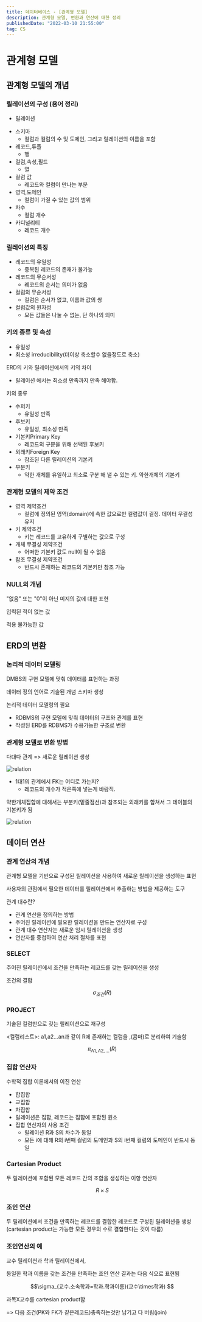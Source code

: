 ```yaml
---
title: 데이터베이스 - [관계형 모델]
description: 관계형 모델, 변환과 연산에 대한 정리
publishedDate: "2022-03-10 21:55:00"
tag: CS
---
```


# 관계형 모델

## 관계형 모델의 개념

### 릴레이션의 구성 (용어 정리)

- 릴레이션

* 스키마
  - 컬럼과 컬럼의 수 및 도메인, 그리고 릴레이션의 이름을 포함
* 레코드,튜플
  - 행
* 컬럼,속성,필드
  - 열
* 컬럼 값
  - 레코드와 컬럼이 만나는 부분
* 영역,도메인
  - 컬럼이 가질 수 있는 값의 범위
* 차수
  - 컬럼 개수
* 카디널리티
  - 레코드 개수

### 릴레이션의 특징

- 레코드의 유일성
  - 중복된 레코드의 존재가 불가능
- 레코드의 무순서성
  - 레코드의 순서는 의미가 없음
- 컬럼의 무순서성
  - 컬럼은 순서가 없고, 이름과 값의 쌍
- 컬럼값의 원자성
  - 모든 값들은 나눌 수 없는, 단 하나의 의미

### 키의 종류 및 속성

- 유일성
- 최소성 irreducibility(더이상 축소할수 없을정도로 축소)

ERD의 키와 릴레이션에서의 키의 차이

- 릴레이션 에서는 최소성 만족까지 만족 해야함.

키의 종류

- 수퍼키
  - 유일성 만족
- 후보키
  - 유일성, 최소성 만족
- 기본키Primary Key
  - 레코드의 구분을 위해 선택된 후보키
- 외래키Foreign Key
  - 참조된 다른 릴레이션의 기본키
- 부분키
  - 약한 개체를 유일하고 최소로 구분 해 낼 수 있는 키. 약한개체의 기본키

### 관계형 모델의 제약 조건

- 영역 제약조건
  - 컬럼에 정의된 영역(domain)에 속한 값으로만 컬럼값이 결정. 데이터 무결성 유지
- 키 제약조건
  - 키는 레코드를 고유하게 구별하는 값으로 구성
- 개체 무결성 제약조건
  - 어떠한 기본키 값도 null이 될 수 없음
- 참조 무결성 제약조건
  - 반드시 존재하는 레코드의 기본키만 참조 가능

### NULL의 개념

"없음" 또는 "0"이 아닌 미지의 값에 대한 표현

입력된 적이 없는 값

적용 불가능한 값

## ERD의 변환

### 논리적 데이터 모델링

DMBS의 구현 모델에 맞춰 데이터를 표헌하는 과정

데이터 정의 언어로 기술된 개념 스키마 생성

논리적 데이터 모델링의 필요

- RDBMS의 구현 모델에 맞춰 데이터의 구조와 관계를 표현
- 작성된 ERD를 RDBMS가 수용가능한 구조로 변환

### 관계형 모델로 변환 방법

다대다 관계 => 새로운 릴레이션 생성

![relation](/images/db-data-modeling/1.png)

- 1대1의 관계에서 FK는 어디로 가는지?
  - 레코드의 개수가 적은쪽에 넣는게 바람직.

약한개체집합에 대해서는 부분키(밑줄점선)과 참조되는 외래키를 합쳐서 그 테이블의 기본키가 됨

![relation](/images/db-data-modeling/2.png)

## 데이터 연산

### 관계 연산의 개념

관계형 모델을 기반으로 구성된 릴레이션을 사용하여 새로운 릴레이션을 생성하는 표현

사용자의 관점에서 필요한 데이터를 릴레이션에서 추출하는 방법을 제공하는 도구

관계 대수란?

- 관계 연산을 정의하는 방법
- 주어진 릴레이션에 필요한 릴레이션을 만드는 연산자로 구성
- 관계 대수 연산자는 새로운 임시 릴레이션을 생성
- 연산자를 중첩하여 연산 처리 절차를 표현

### SELECT

주어진 릴레이션에서 조건을 만족하는 레코드를 갖는 릴레이션을 생성

조건의 결합

$$\sigma_{조건}(R)$$

### PROJECT

기술된 컬럼만으로 갖는 릴레이션으로 재구성

<컬럼리스트>: a1,a2...an과 같이 R에 존재하는 컬럼을 ,(콤마)로 분리하여 기술함

$$\pi_{A1, A2,...}(R)$$

### 집합 연산자

수학적 집합 이론에서의 이진 연산

- 합집합
- 교집합
- 차집합
- 릴레이션은 집합, 레코드는 집합에 포함된 원소
- 집합 연산자의 사용 조건
  - 릴레이션 R과 S의 차수가 동일
  - 모든 i에 대해 R의 i번째 컬럼의 도메인과 S의 i번째 컬럼의 도메인이 반드시 동일

### Cartesian Product

두 릴레이션에 포함된 모든 레코드 간의 조합을 생성하는 이항 연산자

$$ R \times S $$

### 조인 연산

두 릴레이션에서 조건을 만족하는 레코드를 결합한 레코드로 구성된 릴레이션을 생성 (cartesian product는 가능한 모든 경우의 수로 결합한다는 것이 다름)

### 조인연산의 예

교수 릴레이션과 학과 릴레이션에서,

동일한 학과 이름을 갖는 조건을 만족하는 조인 연산 결과는 다음 식으로 표현됨

$$\sigma_{교수.소속학과=학과.학과이름}(교수\times학과) $$

과목X교수를 cartesian product함

=> 다음 조건(PK와 FK가 같은레코드)충족하는것만 남기고 다 버림(join)
